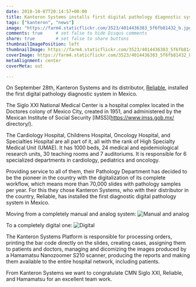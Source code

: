 ```yaml
---
date: 2018-10-07T20:14:57+00:00
title: Kanteron Systems installs first digital pathology diagnostic system in Mexico
tags: ["kanteron", "news"]
image: "https://farm4.staticflickr.com/3523/4014436383_5f6fb81432_b.jpg"
comments: true     # set false to hide Disqus comments
share: true        # set false to share buttons
thumbnailImagePosition: left
thumbnailImage: https://farm4.staticflickr.com/3523/4014436383_5f6fb81432_b.jpg
coverImage: https://farm4.staticflickr.com/3523/4014436383_5f6fb81432_b.jpg
metaAlignment: center
coverMeta: out

---
```

On September 28th, Kanteron Systems and its distributor, [Reliable](https://reliable.com.mx/productos/patologia.html), installed the first digital pathology diagnostic system in Mexico.

<!--more-->

The Siglo XXI National Medical Center is a hospital complex located in the Doctores colony of Mexico City, created in 1951, and administered by the Mexican Institute of Social Security [IMSS](https://www.imss.gob.mx/ directory/).

The Cardiology Hospital, Childrens Hospital, Oncology Hospital, and Specialties Hospital are all part of it, all with the rank of High Specialty Medical Unit (UMAE). It has 1000 beds, 24 medical and epidemiological research units, 30 teaching rooms and 7 auditoriums. It is responsible for 6 specialized departments in cardiology, pediatrics and oncology.

Providing service to all of them, their Pathology Department has decided to be the pioneer in the country with the digitalization of its complete workflow, which means more than 70,000 slides with pathology samples per year. For this they chose Kanteron Systems, who with their distributor in the country, Reliable, has installed the first diagnostic digital pathology system in Mexico.

Moving from a completely manual and analog system:
![Manual and analog](https://farm2.staticflickr.com/1971/44859043962_f15139a93a_b.jpg)

To a completely digital one:
![Digital](https://farm2.staticflickr.com/1978/44026978115_1a861a5717_b.jpg)

The Kanteron Systems Platform is responsible for processing orders, printing the bar code directly on the slides, creating cases, assigning them to patients and doctors, managing and dicomizing the images produced by a Hamamatsu Nanozoomer S210 scanner, producing the reports and making them available to the entire hospital network, including patients.

From Kanteron Systems we want to congratulate CMN Siglo XXI, Reliable, and Hamamatsu for an excellent team work.
